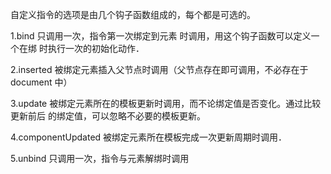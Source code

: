 自定义指令的选项是由几个钩子函数组成的，每个都是可选的。

1.bind 只调用一次，指令第一次绑定到元素 时调用，用这个钩子函数可以定义一个在绑
时执行一次的初始化动作．

2.inserted 被绑定元素插入父节点时调用（父节点存在即可调用，不必存在于 document 中）

3.update 被绑定元素所在的模板更新时调用，而不论绑定值是否变化。通过比较更新前后
的绑定值，可以忽略不必要的模板更新。

4.componentUpdated 被绑定元素所在模板完成一次更新周期时调用．

5.unbind 只调用一次，指令与元素解绑时调用
